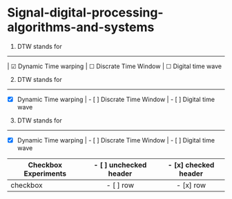 # Signal-digital-processing-algorithms-and-systems
1. DTW stands for 
---------------------------------------------
| &#9745; Dynamic Time warping | &#9744; Discrate Time Window | &#9744; Digital time wave


2. DTW stands for 
---------------------------------------------
- [x] Dynamic Time warping | - [ ] Discrate Time Window | - [ ] Digital time wave


3. DTW stands for 
---------------------------------------------
- [x] Dynamic Time warping | - [ ] Discrate Time Window | - [ ] Digital time wave

| Checkbox Experiments | - [ ] unchecked header  | - [x] checked header  |
| ---------------------|:---------------------:|:-------------------:|
| checkbox             | - [ ] row               |  - [x] row             |
